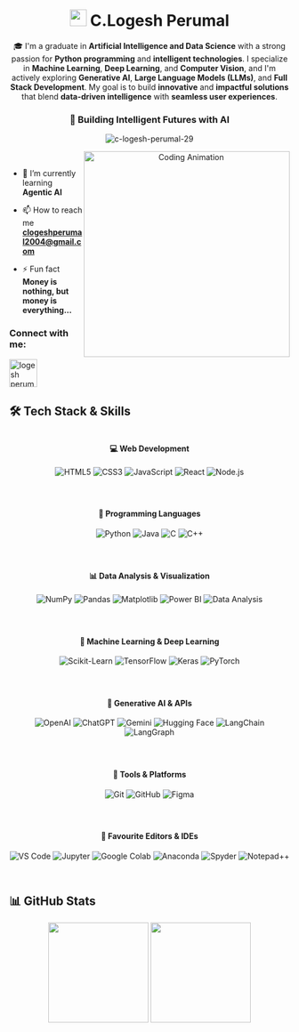 <div align="center">

  <h1 align="center">
    <img src="https://media.giphy.com/media/hvRJCLFzcasrR4ia7z/giphy.gif" width="30px"> 
    <span>C.Logesh Perumal</span>
  </h1>
  
  <p>🎓 I'm a graduate in <b>Artificial Intelligence and Data Science</b> with a strong passion for <b>Python programming</b> and <b>intelligent technologies</b>. I specialize in <b>Machine Learning</b>, <b>Deep Learning</b>, and <b>Computer Vision</b>, and I'm actively exploring <b>Generative AI</b>, <b>Large Language Models (LLMs)</b>, and <b>Full Stack Development</b>. My goal is to build <b>innovative</b> and <b>impactful solutions</b> that blend <b>data-driven intelligence</b> with <b>seamless user experiences</b>.</p>

  
  <h3>🚀 Building Intelligent Futures with AI</h3>
  
  <p align="center"> 
    <img src="https://komarev.com/ghpvc/?username=c-logesh-perumal-29&label=Profile%20views&color=6366f1&style=flat-square" alt="c-logesh-perumal-29" />
  </p>
  
  <img align="right" alt="Coding Animation" width="370" src="https://media.tenor.com/2uyENRmiUt0AAAAC/coding.gif">

</div>

<br>

- 🌱 I’m currently learning **Agentic AI**

- 📫 How to reach me **clogeshperumal2004@gmail.com**

- ⚡ Fun fact **Money is nothing, but money is everything...**

<h3 align="left">Connect with me:</h3>

<p align="left">
  <a href="https://www.linkedin.com/in/logesh-perumal-c/" target="_blank">
    <img align="center" src="https://static-00.iconduck.com/assets.00/linkedin-icon-2048x2048-ya5g47j2.png" alt="logesh perumal.c" height="50" width="50" />
  </a>
</p>

## 🛠 Tech Stack & Skills

<div align="center" style="display: flex; flex-wrap: wrap; justify-content: center; gap: 10px; max-width: 900px; margin: auto;">

<!-- Web Development -->
<div style="min-width: 220px; margin-bottom: 15px;">
<h4>💻 Web Development</h4>
  
![HTML5](https://img.shields.io/badge/HTML5-E44D26?style=for-the-badge&logo=html5&logoColor=white)
![CSS3](https://img.shields.io/badge/CSS3-1565C0?style=for-the-badge&logo=css3&logoColor=white)
![JavaScript](https://img.shields.io/badge/JavaScript-F0DB4F?style=for-the-badge&logo=javascript&logoColor=black)
![React](https://img.shields.io/badge/React-61DAFB?style=for-the-badge&logo=react&logoColor=black)
![Node.js](https://img.shields.io/badge/Node.js-2F8C2F?style=for-the-badge&logo=nodedotjs&logoColor=white)
</div>

<!-- Programming Languages -->
<div style="min-width: 220px; margin-bottom: 15px;">
<h4>🐍 Programming Languages</h4>

![Python](https://img.shields.io/badge/Python-3572A5?style=for-the-badge&logo=python&logoColor=white)
![Java](https://img.shields.io/badge/Java-2C5F9E?style=for-the-badge&logo=java&logoColor=white)
![C](https://img.shields.io/badge/C-1F4E7A?style=for-the-badge&logo=c&logoColor=white)
![C++](https://img.shields.io/badge/C++-163D66?style=for-the-badge&logo=cplusplus&logoColor=white)
</div>

<!-- Data Analysis & Visualization -->
<div style="min-width: 220px; margin-bottom: 15px;">
<h4>📊 Data Analysis & Visualization</h4>

![NumPy](https://img.shields.io/badge/NumPy-01445C?style=for-the-badge&logo=numpy&logoColor=white)
![Pandas](https://img.shields.io/badge/Pandas-1B2B72?style=for-the-badge&logo=pandas&logoColor=white)
![Matplotlib](https://img.shields.io/badge/Matplotlib-126D9D?style=for-the-badge&logo=matplotlib&logoColor=white)
![Power BI](https://img.shields.io/badge/Power_BI-F2C811?style=for-the-badge&logo=powerbi&logoColor=black)
![Data Analysis](https://img.shields.io/badge/Data_Analysis-3B71A4?style=for-the-badge&logo=databricks&logoColor=white)
</div>

<!-- Machine Learning & Deep Learning -->
<div style="min-width: 220px; margin-bottom: 15px;">
<h4>🤖 Machine Learning & Deep Learning</h4>

![Scikit-Learn](https://img.shields.io/badge/Scikit--Learn-F48C1C?style=for-the-badge&logo=scikitlearn&logoColor=white)
![TensorFlow](https://img.shields.io/badge/TensorFlow-ED6C02?style=for-the-badge&logo=tensorflow&logoColor=white)
![Keras](https://img.shields.io/badge/Keras-B22222?style=for-the-badge&logo=keras&logoColor=white)
![PyTorch](https://img.shields.io/badge/PyTorch-E64A19?style=for-the-badge&logo=pytorch&logoColor=white)
</div>

<!-- Generative AI & APIs -->
<div style="min-width: 220px; margin-bottom: 15px;">
<h4>🤯 Generative AI & APIs</h4>

![OpenAI](https://img.shields.io/badge/OpenAI-4B0082?style=for-the-badge&logo=openai&logoColor=white)
![ChatGPT](https://img.shields.io/badge/ChatGPT-10A37F?style=for-the-badge&logo=chatgpt&logoColor=white)
![Gemini](https://img.shields.io/badge/Gemini-4285F4?style=for-the-badge&logo=google&logoColor=white)
![Hugging Face](https://img.shields.io/badge/Hugging_Face-FCC624?style=for-the-badge&logo=huggingface&logoColor=black)
![LangChain](https://img.shields.io/badge/LangChain-2E3440?style=for-the-badge&logo=chainlink&logoColor=white)
![LangGraph](https://img.shields.io/badge/LangGraph-8E44AD?style=for-the-badge&logo=graphql&logoColor=white)
</div>

<!-- Tools & Platforms -->
<div style="min-width: 220px; margin-bottom: 15px;">
<h4>🧰 Tools & Platforms</h4>

![Git](https://img.shields.io/badge/Git-E64A19?style=for-the-badge&logo=git&logoColor=white)
![GitHub](https://img.shields.io/badge/GitHub-24292E?style=for-the-badge&logo=github&logoColor=white)
![Figma](https://img.shields.io/badge/Figma-FF7262?style=for-the-badge&logo=figma&logoColor=white)
</div>

<!-- Editors & IDEs -->
<div style="min-width: 220px; margin-bottom: 15px;">
<h4>📝 Favourite Editors & IDEs</h4>

![VS Code](https://img.shields.io/badge/VS_Code-007ACC?style=for-the-badge&logo=visual-studio-code&logoColor=white)
![Jupyter](https://img.shields.io/badge/Jupyter-F37626?style=for-the-badge&logo=jupyter&logoColor=white)
![Google Colab](https://img.shields.io/badge/Google_Colab-FF6F00?style=for-the-badge&logo=googlecolab&logoColor=white)
![Anaconda](https://img.shields.io/badge/Anaconda-44A833?style=for-the-badge&logo=anaconda&logoColor=white)
![Spyder](https://img.shields.io/badge/Spyder-D0001B?style=for-the-badge&logo=spyderide&logoColor=white)
![Notepad++](https://img.shields.io/badge/Notepad++-8DB600?style=for-the-badge&logo=notepadplusplus&logoColor=black)
</div>

</div>

## 📊 GitHub Stats

<div align="center">
  <img height="180em" src="https://github-readme-stats.vercel.app/api?username=c-logesh-perumal-29&show_icons=true&hide_border=true&count_private=true&theme=radical" />
  <img height="180em" src="https://github-readme-stats.vercel.app/api/top-langs/?username=c-logesh-perumal-29&show_icons=true&hide_border=true&layout=compact&theme=radical" />
</div>

